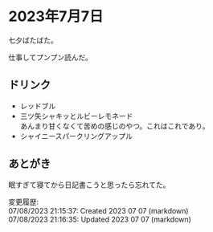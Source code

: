 # 2023年7月7日

七夕ばたばた。

仕事してプンプン読んだ。

## ドリンク

- レッドブル
- 三ツ矢シャキッとルビーレモネード  
あんまり甘くなくて苦めの感じのやつ。これはこれであり。
- シャイニースパークリングアップル

## あとがき

眠すぎて寝てから日記書こうと思ったら忘れてた。

変更履歴:  
07/08/2023 21:15:37: Created 2023 07 07 (markdown)  
07/08/2023 21:16:35: Updated 2023 07 07 (markdown)  
